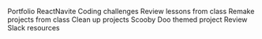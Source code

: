 Portfolio
ReactNavite
Coding challenges
Review lessons from class
Remake projects from class 
Clean up projects
Scooby Doo themed project
Review Slack resources